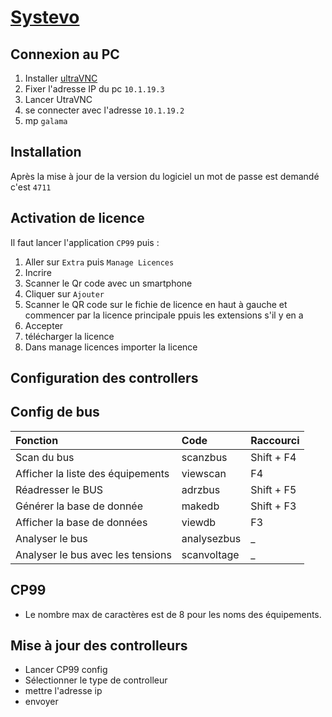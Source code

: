 # [Systevo](readme.md)

## Connexion au PC

1. Installer [ultraVNC](https://forum.uvnc.com/viewtopic.php?t=37976)
2. Fixer l'adresse IP du pc ``10.1.19.3``
3. Lancer UtraVNC
4. se connecter avec l'adresse ``10.1.19.2``
5. mp `galama`

## Installation

Après la mise à jour de la version du logiciel un mot de passe est demandé c'est `4711`

## Activation de licence

Il faut lancer l'application ``CP99`` puis :

1. Aller sur ``Extra`` puis ``Manage Licences``
2. Incrire
3. Scanner le Qr code avec un smartphone
4. Cliquer sur ``Ajouter``
5. Scanner le QR code sur le fichie de licence en haut à gauche et commencer par la licence principale ppuis les extensions s'il y en a
6. Accepter
7. télécharger la licence
8. Dans manage licences importer la licence

## Configuration des controllers

## Config de bus

| Fonction | Code | Raccourci |
| :-- | :-- | :-- |
| Scan du bus | scanzbus | Shift + F4 |
| Afficher la liste des équipements | viewscan | F4 |
| Réadresser le BUS | adrzbus | Shift + F5 |
| Générer la base de donnée | makedb | Shift + F3 |
| Afficher la base de données  | viewdb | F3 |
| Analyser le bus | analysezbus | _ |
| Analyser le bus avec les tensions | scanvoltage | _ |

## CP99

- Le nombre max de caractères est de 8 pour les noms des équipements.

## Mise à jour des controlleurs

- Lancer CP99 config
- Sélectionner le type de controlleur
- mettre l'adresse ip
- envoyer
